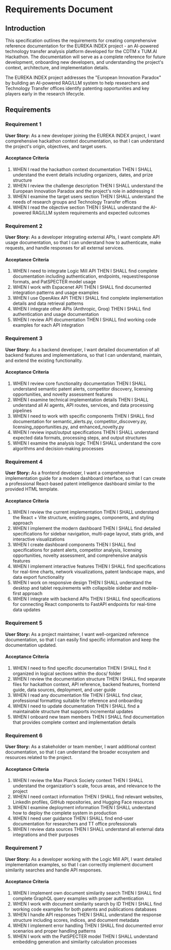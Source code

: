 # Requirements Document

## Introduction

This specification outlines the requirements for creating comprehensive reference documentation for the EUREKA INDEX project - an AI-powered technology transfer analysis platform developed for the CDTM x TUM.AI Hackathon. The documentation will serve as a complete reference for future development, onboarding new developers, and understanding the project's context, architecture, and implementation details.

The EUREKA INDEX project addresses the "European Innovation Paradox" by building an AI-powered RAG/LLM system to help researchers and Technology Transfer offices identify patenting opportunities and key players early in the research lifecycle.

## Requirements

### Requirement 1

**User Story:** As a new developer joining the EUREKA INDEX project, I want comprehensive hackathon context documentation, so that I can understand the project's origin, objectives, and target users.

#### Acceptance Criteria

1. WHEN I read the hackathon context documentation THEN I SHALL understand the event details including organizers, dates, and prize structure
2. WHEN I review the challenge description THEN I SHALL understand the European Innovation Paradox and the project's role in addressing it
3. WHEN I examine the target users section THEN I SHALL understand the needs of research groups and Technology Transfer offices
4. WHEN I read the objective section THEN I SHALL understand the AI-powered RAG/LLM system requirements and expected outcomes

### Requirement 2

**User Story:** As a developer integrating external APIs, I want complete API usage documentation, so that I can understand how to authenticate, make requests, and handle responses for all external services.

#### Acceptance Criteria

1. WHEN I need to integrate Logic Mill API THEN I SHALL find complete documentation including authentication, endpoints, request/response formats, and PatSPECTER model usage
2. WHEN I work with Espacenet API THEN I SHALL find documented integration patterns and usage examples
3. WHEN I use OpenAlex API THEN I SHALL find complete implementation details and data retrieval patterns
4. WHEN I integrate other APIs (Anthropic, Groq) THEN I SHALL find authentication and usage documentation
5. WHEN I review API documentation THEN I SHALL find working code examples for each API integration

### Requirement 3

**User Story:** As a backend developer, I want detailed documentation of all backend features and implementations, so that I can understand, maintain, and extend the existing functionality.

#### Acceptance Criteria

1. WHEN I review core functionality documentation THEN I SHALL understand semantic patent alerts, competitor discovery, licensing opportunities, and novelty assessment features
2. WHEN I examine technical implementation details THEN I SHALL understand all AI agents, API routes, services, and data processing pipelines
3. WHEN I need to work with specific components THEN I SHALL find documentation for semantic_alerts.py, competitor_discovery.py, licensing_opportunities.py, and enhanced_novelty.py
4. WHEN I review input/output specifications THEN I SHALL understand expected data formats, processing steps, and output structures
5. WHEN I examine the analysis logic THEN I SHALL understand the core algorithms and decision-making processes

### Requirement 4

**User Story:** As a frontend developer, I want a comprehensive implementation guide for a modern dashboard interface, so that I can create a professional React-based patent intelligence dashboard similar to the provided HTML template.

#### Acceptance Criteria

1. WHEN I review the current implementation THEN I SHALL understand the React + Vite structure, existing pages, components, and styling approach
2. WHEN I implement the modern dashboard THEN I SHALL find detailed specifications for sidebar navigation, multi-page layout, stats grids, and interactive visualizations
3. WHEN I create dashboard components THEN I SHALL find specifications for patent alerts, competitor analysis, licensing opportunities, novelty assessment, and comprehensive analysis features
4. WHEN I implement interactive features THEN I SHALL find specifications for real-time charts, network visualizations, patent landscape maps, and data export functionality
5. WHEN I work on responsive design THEN I SHALL understand the desktop and tablet requirements with collapsible sidebar and mobile-first approach
6. WHEN I integrate with backend APIs THEN I SHALL find specifications for connecting React components to FastAPI endpoints for real-time data updates

### Requirement 5

**User Story:** As a project maintainer, I want well-organized reference documentation, so that I can easily find specific information and keep the documentation updated.

#### Acceptance Criteria

1. WHEN I need to find specific documentation THEN I SHALL find it organized in logical sections within the docs/ folder
2. WHEN I review the documentation structure THEN I SHALL find separate files for hackathon context, API reference, backend features, frontend guide, data sources, deployment, and user guide
3. WHEN I read any documentation file THEN I SHALL find clear, professional formatting suitable for reference and onboarding
4. WHEN I need to update documentation THEN I SHALL find a maintainable structure that supports incremental updates
5. WHEN I onboard new team members THEN I SHALL find documentation that provides complete context and implementation details

### Requirement 6

**User Story:** As a stakeholder or team member, I want additional context documentation, so that I can understand the broader ecosystem and resources related to the project.

#### Acceptance Criteria

1. WHEN I review the Max Planck Society context THEN I SHALL understand the organization's scale, focus areas, and relevance to the project
2. WHEN I need contact information THEN I SHALL find relevant websites, LinkedIn profiles, GitHub repositories, and Hugging Face resources
3. WHEN I examine deployment information THEN I SHALL understand how to deploy the complete system in production
4. WHEN I need user guidance THEN I SHALL find end-user documentation for researchers and TT office professionals
5. WHEN I review data sources THEN I SHALL understand all external data integrations and their purposes

### Requirement 7

**User Story:** As a developer working with the Logic Mill API, I want detailed implementation examples, so that I can correctly implement document similarity searches and handle API responses.

#### Acceptance Criteria

1. WHEN I implement own document similarity search THEN I SHALL find complete GraphQL query examples with proper authentication
2. WHEN I work with document similarity search by ID THEN I SHALL find working code examples for both patents and publications databases
3. WHEN I handle API responses THEN I SHALL understand the response structure including scores, indices, and document metadata
4. WHEN I implement error handling THEN I SHALL find documented error scenarios and proper handling patterns
5. WHEN I work with the PatSPECTER model THEN I SHALL understand embedding generation and similarity calculation processes